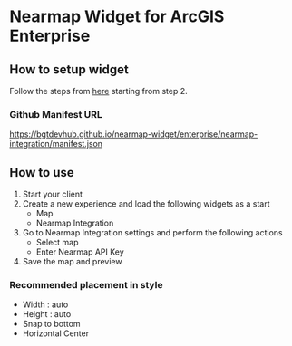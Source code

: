 # Nearmap Widget for ArcGIS Enterprise

## How to setup widget

Follow the steps from [here](https://www.esri.com/arcgis-blog/products/arcgis-enterprise/developers/add-experience-builder-custom-widgets-in-arcgis-enterprise/) starting from step 2.

### Github Manifest URL

https://bgtdevhub.github.io/nearmap-widget/enterprise/nearmap-integration/manifest.json

## How to use

1. Start your client
2. Create a new experience and load the following widgets as a start
   - Map
   - Nearmap Integration
3. Go to Nearmap Integration settings and perform the following actions
   - Select map
   - Enter Nearmap API Key
4. Save the map and preview

### Recommended placement in style

- Width : auto
- Height : auto
- Snap to bottom
- Horizontal Center
